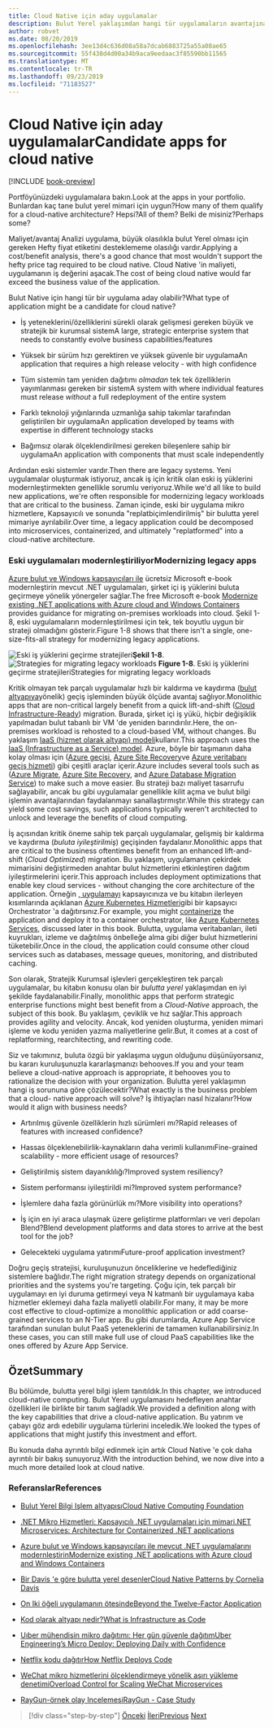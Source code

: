 ```yaml
---
title: Cloud Native için aday uygulamalar
description: Bulut Yerel yaklaşımdan hangi tür uygulamaların avantajına yarar olduğunu öğrenin
author: robvet
ms.date: 08/20/2019
ms.openlocfilehash: 3ee13d4c636d08a58a7dcab6883725a55a08ae65
ms.sourcegitcommit: 55f438d4d00a34b9aca9eedaac3f85590bb11565
ms.translationtype: MT
ms.contentlocale: tr-TR
ms.lasthandoff: 09/23/2019
ms.locfileid: "71183527"
---
```

# <a name="candidate-apps-for-cloud-native"></a><span data-ttu-id="e0fa3-103">Cloud Native için aday uygulamalar</span><span class="sxs-lookup"><span data-stu-id="e0fa3-103">Candidate apps for cloud native</span></span>

[!INCLUDE [book-preview](../../../includes/book-preview.md)]

<span data-ttu-id="e0fa3-104">Portföyünüzdeki uygulamalara bakın.</span><span class="sxs-lookup"><span data-stu-id="e0fa3-104">Look at the apps in your portfolio.</span></span> <span data-ttu-id="e0fa3-105">Bunlardan kaç tane bulut yerel mimari için uygun?</span><span class="sxs-lookup"><span data-stu-id="e0fa3-105">How many of them qualify for a cloud-native architecture?</span></span> <span data-ttu-id="e0fa3-106">Hepsi?</span><span class="sxs-lookup"><span data-stu-id="e0fa3-106">All of them?</span></span> <span data-ttu-id="e0fa3-107">Belki de misiniz?</span><span class="sxs-lookup"><span data-stu-id="e0fa3-107">Perhaps some?</span></span>

<span data-ttu-id="e0fa3-108">Maliyet/avantaj Analizi uygulama, büyük olasılıkla bulut Yerel olması için gereken Hefty fiyat etiketini desteklememe olasılığı vardır.</span><span class="sxs-lookup"><span data-stu-id="e0fa3-108">Applying a cost/benefit analysis, there's a good chance that most wouldn't support the hefty price tag required to be cloud native.</span></span> <span data-ttu-id="e0fa3-109">Cloud Native 'in maliyeti, uygulamanın iş değerini aşacak.</span><span class="sxs-lookup"><span data-stu-id="e0fa3-109">The cost of being cloud native would far exceed the business value of the application.</span></span>

<span data-ttu-id="e0fa3-110">Bulut Native için hangi tür bir uygulama aday olabilir?</span><span class="sxs-lookup"><span data-stu-id="e0fa3-110">What type of application might be a candidate for cloud native?</span></span>

- <span data-ttu-id="e0fa3-111">İş yeteneklerini/özelliklerini sürekli olarak gelişmesi gereken büyük ve stratejik bir kurumsal sistem</span><span class="sxs-lookup"><span data-stu-id="e0fa3-111">A large, strategic enterprise system that needs to constantly evolve business capabilities/features</span></span>

- <span data-ttu-id="e0fa3-112">Yüksek bir sürüm hızı gerektiren ve yüksek güvenle bir uygulama</span><span class="sxs-lookup"><span data-stu-id="e0fa3-112">An application that requires a high release velocity - with high confidence</span></span>

- <span data-ttu-id="e0fa3-113">Tüm sistemin tam yeniden dağıtımı *olmadan* tek tek özelliklerin yayımlanması gereken bir sistem</span><span class="sxs-lookup"><span data-stu-id="e0fa3-113">A system with where individual features must release *without* a full redeployment of the entire system</span></span>

- <span data-ttu-id="e0fa3-114">Farklı teknoloji yığınlarında uzmanlığa sahip takımlar tarafından geliştirilen bir uygulama</span><span class="sxs-lookup"><span data-stu-id="e0fa3-114">An application developed by teams with expertise in different technology stacks</span></span>

- <span data-ttu-id="e0fa3-115">Bağımsız olarak ölçeklendirilmesi gereken bileşenlere sahip bir uygulama</span><span class="sxs-lookup"><span data-stu-id="e0fa3-115">An application with components that must scale independently</span></span>

<span data-ttu-id="e0fa3-116">Ardından eski sistemler vardır.</span><span class="sxs-lookup"><span data-stu-id="e0fa3-116">Then there are legacy systems.</span></span> <span data-ttu-id="e0fa3-117">Yeni uygulamalar oluşturmak istiyoruz, ancak iş için kritik olan eski iş yüklerini modernleştirmekten genellikle sorumlu veriyoruz.</span><span class="sxs-lookup"><span data-stu-id="e0fa3-117">While we'd all like to build new applications, we're often responsible for modernizing legacy workloads that are critical to the business.</span></span> <span data-ttu-id="e0fa3-118">Zaman içinde, eski bir uygulama mikro hizmetlere, Kapsayıcılı ve sonunda "replatbiçimlendirilmiş" bir bulutta yerel mimariye ayrılabilir.</span><span class="sxs-lookup"><span data-stu-id="e0fa3-118">Over time, a legacy application could be decomposed into microservices, containerized, and ultimately "replatformed" into a cloud-native architecture.</span></span>  

### <a name="modernizing-legacy-apps"></a><span data-ttu-id="e0fa3-119">Eski uygulamaları modernleştiriliyor</span><span class="sxs-lookup"><span data-stu-id="e0fa3-119">Modernizing legacy apps</span></span>

<span data-ttu-id="e0fa3-120">[Azure bulut ve Windows kapsayıcıları ile](https://dotnet.microsoft.com/download/thank-you/modernizing-existing-net-apps-ebook) ücretsiz Microsoft e-book modernleştirin mevcut .NET uygulamaları, şirket içi iş yüklerini buluta geçirmeye yönelik yönergeler sağlar.</span><span class="sxs-lookup"><span data-stu-id="e0fa3-120">The free Microsoft e-book [Modernize existing .NET applications with Azure cloud and Windows Containers](https://dotnet.microsoft.com/download/thank-you/modernizing-existing-net-apps-ebook) provides guidance for migrating on-premises workloads into cloud.</span></span> <span data-ttu-id="e0fa3-121">Şekil 1-8, eski uygulamaların modernleştirilmesi için tek, tek boyutlu uygun bir strateji olmadığını gösterir.</span><span class="sxs-lookup"><span data-stu-id="e0fa3-121">Figure 1-8 shows that there isn't a single, one-size-fits-all strategy for modernizing legacy applications.</span></span>

<span data-ttu-id="e0fa3-122">![Eski iş yüklerini](./media/strategies-for-migrating-legacy-workloads.png)
geçirme stratejileri**Şekil 1-8**.</span><span class="sxs-lookup"><span data-stu-id="e0fa3-122">![Strategies for migrating legacy workloads](./media/strategies-for-migrating-legacy-workloads.png)
**Figure 1-8**.</span></span> <span data-ttu-id="e0fa3-123">Eski iş yüklerini geçirme stratejileri</span><span class="sxs-lookup"><span data-stu-id="e0fa3-123">Strategies for migrating legacy workloads</span></span>

<span data-ttu-id="e0fa3-124">Kritik olmayan tek parçalı uygulamalar hızlı bir kaldırma ve kaydırma ([bulut altyapıya](https://docs.microsoft.com/dotnet/standard/modernize-with-azure-and-containers/lift-and-shift-existing-apps-azure-iaas)yönelik) geçiş işleminden büyük ölçüde avantaj sağlıyor.</span><span class="sxs-lookup"><span data-stu-id="e0fa3-124">Monolithic apps that are non-critical largely benefit from a quick lift-and-shift ([Cloud Infrastructure-Ready](https://docs.microsoft.com/dotnet/standard/modernize-with-azure-and-containers/lift-and-shift-existing-apps-azure-iaas)) migration.</span></span> <span data-ttu-id="e0fa3-125">Burada, şirket içi iş yükü, hiçbir değişiklik yapılmadan bulut tabanlı bir VM 'de yeniden barındırılır.</span><span class="sxs-lookup"><span data-stu-id="e0fa3-125">Here, the on-premises workload is rehosted to a cloud-based VM, without changes.</span></span> <span data-ttu-id="e0fa3-126">Bu yaklaşım [IaaS (hizmet olarak altyapı) modeli](https://azure.microsoft.com/overview/what-is-iaas/)kullanır.</span><span class="sxs-lookup"><span data-stu-id="e0fa3-126">This approach uses the [IaaS (Infrastructure as a Service) model](https://azure.microsoft.com/overview/what-is-iaas/).</span></span> <span data-ttu-id="e0fa3-127">Azure, böyle bir taşımanın daha kolay olması için ([Azure geçişi](https://aka.ms/azuremigrate), [Azure Site Recovery](https://azure.microsoft.com/services/site-recovery/)ve [Azure veritabanı geçiş hizmeti](https://azure.microsoft.com/campaigns/database-migration/)) gibi çeşitli araçlar içerir.</span><span class="sxs-lookup"><span data-stu-id="e0fa3-127">Azure includes several tools such as ([Azure Migrate](https://aka.ms/azuremigrate), [Azure Site Recovery](https://azure.microsoft.com/services/site-recovery/), and [Azure Database Migration Service](https://azure.microsoft.com/campaigns/database-migration/)) to make such a move easier.</span></span> <span data-ttu-id="e0fa3-128">Bu strateji bazı maliyet tasarrufu sağlayabilir, ancak bu gibi uygulamalar genellikle kilit açma ve bulut bilgi işlemin avantajlarından faydalanmayı sanallaştırmıştır.</span><span class="sxs-lookup"><span data-stu-id="e0fa3-128">While this strategy can yield some cost savings, such applications typically weren't architected to unlock and leverage the benefits of cloud computing.</span></span> 

<span data-ttu-id="e0fa3-129">İş açısından kritik öneme sahip tek parçalı uygulamalar, gelişmiş bir kaldırma ve kaydırma (*buluta iyileştirilmiş*) geçişinden faydalanır.</span><span class="sxs-lookup"><span data-stu-id="e0fa3-129">Monolithic apps that are critical to the business oftentimes benefit from an enhanced lift-and-shift (*Cloud Optimized*) migration.</span></span> <span data-ttu-id="e0fa3-130">Bu yaklaşım, uygulamanın çekirdek mimarisini değiştirmeden anahtar bulut hizmetlerini etkinleştiren dağıtım iyileştirmelerini içerir.</span><span class="sxs-lookup"><span data-stu-id="e0fa3-130">This approach includes deployment optimizations that enable key cloud services - without changing the core architecture of the application.</span></span> <span data-ttu-id="e0fa3-131">Örneğin [, uygulamayı](https://docs.microsoft.com/virtualization/windowscontainers/about/) kapsayıcınıza ve bu kitabın ilerleyen kısımlarında açıklanan [Azure Kubernetes Hizmetleri](https://azure.microsoft.com/services/kubernetes-service/)gibi bir kapsayıcı Orchestrator 'a dağıtırsınız.</span><span class="sxs-lookup"><span data-stu-id="e0fa3-131">For example, you might [containerize](https://docs.microsoft.com/virtualization/windowscontainers/about/) the application and deploy it to a container orchestrator, like [Azure Kubernetes Services](https://azure.microsoft.com/services/kubernetes-service/), discussed later in this book.</span></span> <span data-ttu-id="e0fa3-132">Bulutta, uygulama veritabanları, ileti kuyrukları, izleme ve dağıtılmış önbelleğe alma gibi diğer bulut hizmetlerini tüketebilir.</span><span class="sxs-lookup"><span data-stu-id="e0fa3-132">Once in the cloud, the application could consume other cloud services such as databases, message queues, monitoring, and distributed caching.</span></span>

<span data-ttu-id="e0fa3-133">Son olarak, Stratejik Kurumsal işlevleri gerçekleştiren tek parçalı uygulamalar, bu kitabın konusu olan bir *bulutta yerel* yaklaşımdan en iyi şekilde faydalanabilir.</span><span class="sxs-lookup"><span data-stu-id="e0fa3-133">Finally, monolithic apps that perform strategic enterprise functions might best benefit from a *Cloud-Native* approach, the subject of this book.</span></span> <span data-ttu-id="e0fa3-134">Bu yaklaşım, çeviklik ve hız sağlar.</span><span class="sxs-lookup"><span data-stu-id="e0fa3-134">This approach provides agility and velocity.</span></span> <span data-ttu-id="e0fa3-135">Ancak, kod yeniden oluşturma, yeniden mimari işleme ve kodu yeniden yazma maliyetlerine gelir.</span><span class="sxs-lookup"><span data-stu-id="e0fa3-135">But, it comes at a cost of replatforming, rearchitecting, and rewriting code.</span></span>

<span data-ttu-id="e0fa3-136">Siz ve takımınız, buluta özgü bir yaklaşıma uygun olduğunu düşünüyorsanız, bu kararı kuruluşunuzla kararlaşmanızı behooves.</span><span class="sxs-lookup"><span data-stu-id="e0fa3-136">If you and your team believe a cloud-native approach is appropriate, it behooves you to rationalize the decision with your organization.</span></span> <span data-ttu-id="e0fa3-137">Bulutta yerel yaklaşımın hangi iş sorununa göre çözülecektir?</span><span class="sxs-lookup"><span data-stu-id="e0fa3-137">What exactly is the business problem that a cloud- native approach will solve?</span></span> <span data-ttu-id="e0fa3-138">İş ihtiyaçları nasıl hizalanır?</span><span class="sxs-lookup"><span data-stu-id="e0fa3-138">How would it align with business needs?</span></span>

- <span data-ttu-id="e0fa3-139">Artırılmış güvenle özelliklerin hızlı sürümleri mı?</span><span class="sxs-lookup"><span data-stu-id="e0fa3-139">Rapid releases of features with increased confidence?</span></span>

- <span data-ttu-id="e0fa3-140">Hassas ölçeklenebilirlik-kaynakların daha verimli kullanımı</span><span class="sxs-lookup"><span data-stu-id="e0fa3-140">Fine-grained scalability - more efficient usage of resources?</span></span>

- <span data-ttu-id="e0fa3-141">Geliştirilmiş sistem dayanıklılığı?</span><span class="sxs-lookup"><span data-stu-id="e0fa3-141">Improved system resiliency?</span></span>

- <span data-ttu-id="e0fa3-142">Sistem performansı iyileştirildi mi?</span><span class="sxs-lookup"><span data-stu-id="e0fa3-142">Improved system performance?</span></span>

- <span data-ttu-id="e0fa3-143">İşlemlere daha fazla görünürlük mı?</span><span class="sxs-lookup"><span data-stu-id="e0fa3-143">More visibility into operations?</span></span>

- <span data-ttu-id="e0fa3-144">İş için en iyi araca ulaşmak üzere geliştirme platformları ve veri depoları Blend?</span><span class="sxs-lookup"><span data-stu-id="e0fa3-144">Blend development platforms and data stores to arrive at the best tool for the job?</span></span>

- <span data-ttu-id="e0fa3-145">Gelecekteki uygulama yatırımı</span><span class="sxs-lookup"><span data-stu-id="e0fa3-145">Future-proof application investment?</span></span>

<span data-ttu-id="e0fa3-146">Doğru geçiş stratejisi, kuruluşunuzun önceliklerine ve hedeflediğiniz sistemlere bağlıdır.</span><span class="sxs-lookup"><span data-stu-id="e0fa3-146">The right migration strategy depends on organizational priorities and the systems you're targeting.</span></span> <span data-ttu-id="e0fa3-147">Çoğu için, tek parçalı bir uygulamayı en iyi duruma getirmeyi veya N katmanlı bir uygulamaya kaba hizmetler eklemeyi daha fazla maliyetli olabilir.</span><span class="sxs-lookup"><span data-stu-id="e0fa3-147">For many, it may be more cost effective to cloud-optimize a monolithic application or add coarse-grained services to an N-Tier app.</span></span> <span data-ttu-id="e0fa3-148">Bu gibi durumlarda, Azure App Service tarafından sunulan bulut PaaS yeteneklerini de tamamen kullanabilirsiniz.</span><span class="sxs-lookup"><span data-stu-id="e0fa3-148">In these cases, you can still make full use of cloud PaaS capabilities like the ones offered by Azure App Service.</span></span>

## <a name="summary"></a><span data-ttu-id="e0fa3-149">Özet</span><span class="sxs-lookup"><span data-stu-id="e0fa3-149">Summary</span></span>

<span data-ttu-id="e0fa3-150">Bu bölümde, bulutta yerel bilgi işlem tanıtıldık.</span><span class="sxs-lookup"><span data-stu-id="e0fa3-150">In this chapter, we introduced cloud-native computing.</span></span> <span data-ttu-id="e0fa3-151">Bulut Yerel uygulamasını hedefleyen anahtar özellikleri ile birlikte bir tanım sağladık.</span><span class="sxs-lookup"><span data-stu-id="e0fa3-151">We provided a definition along with the key capabilities that drive a cloud-native application.</span></span> <span data-ttu-id="e0fa3-152">Bu yatırım ve çabayı göz ardı edebilir uygulama türlerini inceledik.</span><span class="sxs-lookup"><span data-stu-id="e0fa3-152">We looked the types of applications that might justify this investment and effort.</span></span>

<span data-ttu-id="e0fa3-153">Bu konuda daha ayrıntılı bilgi edinmek için artık Cloud Native 'e çok daha ayrıntılı bir bakış sunuyoruz.</span><span class="sxs-lookup"><span data-stu-id="e0fa3-153">With the introduction behind, we now dive into a much more detailed look at cloud native.</span></span>

### <a name="references"></a><span data-ttu-id="e0fa3-154">Referanslar</span><span class="sxs-lookup"><span data-stu-id="e0fa3-154">References</span></span>

- [<span data-ttu-id="e0fa3-155">Bulut Yerel Bilgi Işlem altyapısı</span><span class="sxs-lookup"><span data-stu-id="e0fa3-155">Cloud Native Computing Foundation</span></span>](https://www.cncf.io/)

- [<span data-ttu-id="e0fa3-156">.NET Mikro Hizmetleri: Kapsayıcılı .NET uygulamaları için mimari</span><span class="sxs-lookup"><span data-stu-id="e0fa3-156">.NET Microservices: Architecture for Containerized .NET applications</span></span>](https://dotnet.microsoft.com/download/thank-you/microservices-architecture-ebook)

- [<span data-ttu-id="e0fa3-157">Azure bulut ve Windows kapsayıcıları ile mevcut .NET uygulamalarını modernleştirin</span><span class="sxs-lookup"><span data-stu-id="e0fa3-157">Modernize existing .NET applications with Azure cloud and Windows Containers</span></span>](https://dotnet.microsoft.com/download/thank-you/modernizing-existing-net-apps-ebook)

- [<span data-ttu-id="e0fa3-158">Bir Davis 'e göre bulutta yerel desenler</span><span class="sxs-lookup"><span data-stu-id="e0fa3-158">Cloud Native Patterns by Cornelia Davis</span></span>](https://www.manning.com/books/cloud-native-patterns)

- [<span data-ttu-id="e0fa3-159">On Iki öğeli uygulamanın ötesinde</span><span class="sxs-lookup"><span data-stu-id="e0fa3-159">Beyond the Twelve-Factor Application</span></span>](https://content.pivotal.io/blog/beyond-the-twelve-factor-app)

- [<span data-ttu-id="e0fa3-160">Kod olarak altyapı nedir?</span><span class="sxs-lookup"><span data-stu-id="e0fa3-160">What is Infrastructure as Code</span></span>](https://docs.microsoft.com/azure/devops/learn/what-is-infrastructure-as-code)

- [<span data-ttu-id="e0fa3-161">Uıber mühendisin mikro dağıtımı: Her gün güvenle dağıtım</span><span class="sxs-lookup"><span data-stu-id="e0fa3-161">Uber Engineering’s Micro Deploy: Deploying Daily with Confidence</span></span>](https://eng.uber.com/micro-deploy/)

- [<span data-ttu-id="e0fa3-162">Netflix kodu dağıtır</span><span class="sxs-lookup"><span data-stu-id="e0fa3-162">How Netflix Deploys Code</span></span>](https://www.infoq.com/news/2013/06/netflix/)

- [<span data-ttu-id="e0fa3-163">WeChat mikro hizmetlerini ölçeklendirmeye yönelik aşırı yükleme denetimi</span><span class="sxs-lookup"><span data-stu-id="e0fa3-163">Overload Control for Scaling WeChat Microservices</span></span>](https://www.cs.columbia.edu/~ruigu/papers/socc18-final100.pdf)

- [<span data-ttu-id="e0fa3-164">RayGun-örnek olay Incelemesi</span><span class="sxs-lookup"><span data-stu-id="e0fa3-164">RayGun - Case Study</span></span>](https://raygun.com/case-study/ovation)

>[!div class="step-by-step"]
><span data-ttu-id="e0fa3-165">[Önceki](definition.md)
>[İleri](introduce-eshoponcontainers-reference-app.md)</span><span class="sxs-lookup"><span data-stu-id="e0fa3-165">[Previous](definition.md)
[Next](introduce-eshoponcontainers-reference-app.md)</span></span> <!-- Next Chapter -->
